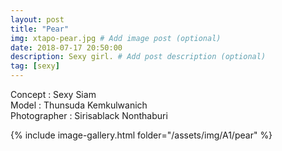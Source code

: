 ```yaml
---
layout: post
title: "Pear"
img: xtapo-pear.jpg # Add image post (optional)
date: 2018-07-17 20:50:00
description: Sexy girl. # Add post description (optional)
tag: [sexy]
---
```

Concept : Sexy Siam  
Model : Thunsuda Kemkulwanich  
Photographer : Sirisablack Nonthaburi    

{% include image-gallery.html folder="/assets/img/A1/pear" %}
